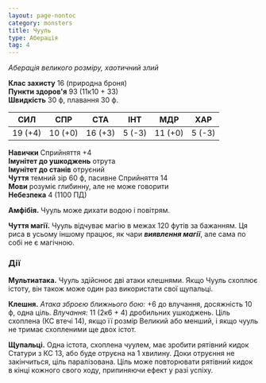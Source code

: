 ```yaml
---
layout: page-nontoc
category: monsters
title: Чууль
type: Аберація
tag: 4
---
```


_Аберація великого розміру, хаотичний злий_  


**Клас захисту** 16 (природна броня)    
**Пункти здоров'я** 93 (11к10 + 33)    
**Швидкість** 30 ф, плавання 30 ф.  

| СИЛ     | СПР     | СТА     | ІНТ    | МДР     | ХАР    |
| ------- | ------- | ------- | ------ | ------- | ------ |
| 19 (+4) | 10 (+0) | 16 (+3) | 5 (-3) | 11 (+0) | 5 (-3) |

**Навички** Сприйняття +4    
**Імунітет до ушкоджень** отрута    
**Імунітет до станів** отруєний    
**Чуття** темний зір 60 ф, пасивне Сприйняття 14    
**Мови** розуміє глибинну, але не може говорити    
**Небезпека** 4 (1100 ПД)  

**Амфібія.** Чууль може дихати водою і повітрям.    

**Чуття магії.** Чууль відчуває магію в межах 120 футів за бажанням. Ця риса в усьому іншому працює, як чари **_виявлення магії_**, але сама по собі не є магічною.  

### Дії
**Мультиатака.** Чууль здійснює дві атаки клешнями. Якщо Чууль схоплює істоту, він також може один раз використати свої щупальці.    

**Клешня.** _Атака зброєю ближнього бою:_ +6 до влучання, досяжність 10 ф, одна ціль. _Влучання:_ 11 (2к6 + 4) дробильних ушкоджень. Ціль схоплена (КС втечі 14), якщо її розмір Великий або менший, і якщо чууль не тримає схопленими ще двох істот.    

**Щупальці.** Одна істота, схоплена чуулем, має зробити рятівний кидок Статури з КС 13, або буде отруєна на 1 хвилину. Доки отруєння не закінчиться, ціль паралізована. Ціль може повторювати рятівний кидок в кінці кожного свого ходу, припиняючи ефект у разі успіху.
